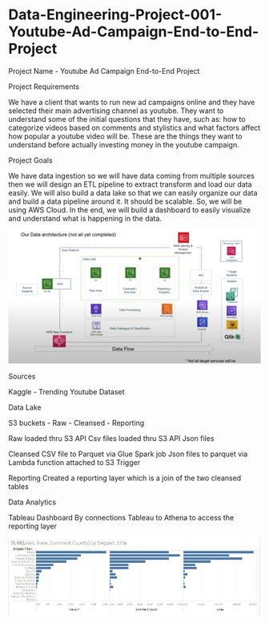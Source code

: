 # Data-Engineering-Project-001-Youtube-Ad-Campaign-End-to-End-Project

Project Name - Youtube Ad Campaign End-to-End Project

Project Requirements

We have a client that wants to run new ad campaigns online and they have selected their main advertising channel as youtube. They want to understand some of the initial questions that they have, such as: how to categorize videos based on comments and stylistics and what factors affect how popular a youtube video will be. These are the things they want to understand before actually investing money in the youtube campaign. 


Project Goals

We have data ingestion so we will have data coming from multiple sources then we will design an ETL pipeline to extract transform and load our data easily. We will also build a data lake so that we can easily organize our data and build a data pipeline around it. It should be scalable. So, we will be using AWS Cloud. In the end, we will build a dashboard to easily visualize and understand what is happening in the data. 

![ProjectArchitecture](img/youtubeAdCampaignArchitecture.jpg)


Sources 

Kaggle - Trending Youtube Dataset


Data Lake

S3 buckets - Raw - Cleansed - Reporting

Raw 
loaded thru S3 API Csv files
loaded thru S3 API Json files

Cleansed
CSV file to Parquet via Glue Spark job
Json files to parquet via Lambda function attached to S3 Trigger

Reporting
Created a reporting layer which is a join of the two cleansed tables


Data Analytics

Tableau Dashboard
By connections Tableau to Athena to access the reporting layer 

![ProjectAnalyticsReport](img/youtubeAdCampaignFinalAnalytics.jpg)


